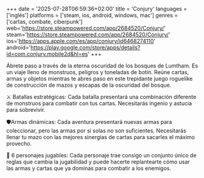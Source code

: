 +++
date = '2025-07-28T06:59:36+02:00'
title = 'Conjury'
languages = ['inglés']
platforms = ['steam, ios, android, windows, mac']
genres = ['cartas, combate, ciberpunk']
web='https://store.steampowered.com/app/2684520/Conjury/'
steam='https://store.steampowered.com/app/2684520/Conjury/'
ios='https://apps.apple.com/es/app/conjury/id6468274110'
android='https://play.google.com/store/apps/details?id=com.conjury.mobile2d&hl=es'
+++


Ábrete paso a través de la eterna oscuridad de los bosques de Lumtham. Es un viaje lleno de monstruos, peligros y toneladas de botín. Reúne cartas, armas y objetos mientras te abres paso en este trepidante juego roguelike de construcción de mazos y escapas de la oscuridad del bosque.

⚔️ Batallas estratégicas: Cada batalla presentará una combinación diferente de monstruos para combatir con tus cartas. Necesitarás ingenio y astucia para sobrevivir.

🛡Armas dinámicas: Cada aventura presentará nuevas armas para coleccionar, pero las armas por sí solas no son suficientes. Necesitarás llenar tu mazo con las mejores sinergias de cartas para sacarles el máximo provecho.

🤺 6 personajes jugables: Cada personaje trae consigo un conjunto único de reglas que cambia la jugabilidad y puede hacerte replantearte cómo usar las armas y cartas que ya dominas para combatir a los enemigos.
